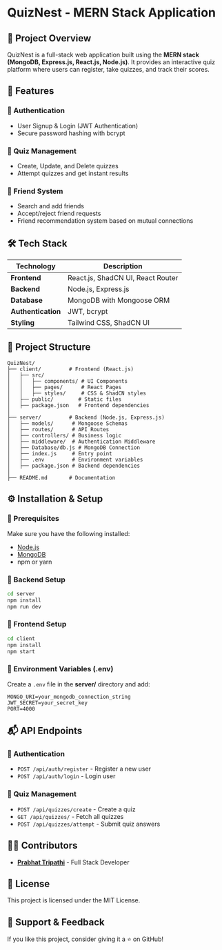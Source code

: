 # QuizNest - MERN Stack Application

## 📌 Project Overview

QuizNest is a full-stack web application built using the **MERN stack (MongoDB, Express.js, React.js, Node.js)**. It provides an interactive quiz platform where users can register, take quizzes, and track their scores.

## 🚀 Features

### 🔹 Authentication

- User Signup & Login (JWT Authentication)
- Secure password hashing with bcrypt

### 🔹 Quiz Management

- Create, Update, and Delete quizzes
- Attempt quizzes and get instant results

### 🔹 Friend System

- Search and add friends
- Accept/reject friend requests
- Friend recommendation system based on mutual connections

## 🛠️ Tech Stack

| Technology         | Description                       |
| ------------------ | --------------------------------- |
| **Frontend**       | React.js, ShadCN UI, React Router |
| **Backend**        | Node.js, Express.js               |
| **Database**       | MongoDB with Mongoose ORM         |
| **Authentication** | JWT, bcrypt                       |
| **Styling**        | Tailwind CSS, ShadCN UI           |

## 📂 Project Structure

```
QuizNest/
├── client/         # Frontend (React.js)
│   ├── src/
│   │   ├── components/ # UI Components
│   │   ├── pages/      # React Pages
│   │   ├── styles/     # CSS & ShadCN styles
│   ├── public/        # Static files
│   ├── package.json   # Frontend dependencies
│
├── server/         # Backend (Node.js, Express.js)
│   ├── models/      # Mongoose Schemas
│   ├── routes/      # API Routes
│   ├── controllers/ # Business logic
│   ├── middleware/  # Authentication Middleware
│   ├── Database/db.js # MongoDB Connection
│   ├── index.js     # Entry point
│   ├── .env         # Environment variables
│   ├── package.json # Backend dependencies
│
├── README.md       # Documentation
```

## ⚙️ Installation & Setup

### 🔹 Prerequisites

Make sure you have the following installed:

- [Node.js](https://nodejs.org/)
- [MongoDB](https://www.mongodb.com/)
- npm or yarn

### 🔹 Backend Setup

```sh
cd server
npm install
npm run dev
```

### 🔹 Frontend Setup

```sh
cd client
npm install
npm start
```

### 🔹 Environment Variables (.env)

Create a `.env` file in the **server/** directory and add:

```
MONGO_URI=your_mongodb_connection_string
JWT_SECRET=your_secret_key
PORT=4000
```

## 📬 API Endpoints

### 🔹 Authentication

- `POST /api/auth/register` - Register a new user
- `POST /api/auth/login` - Login user

### 🔹 Quiz Management

- `POST /api/quizzes/create` - Create a quiz
- `GET /api/quizzes/` - Fetch all quizzes
- `POST /api/quizzes/attempt` - Submit quiz answers

## 👨‍💻 Contributors

- **[Prabhat Tripathi](https://github.com/prabhat-4165)** - Full Stack Developer

## 📜 License

This project is licensed under the MIT License.

## 🌟 Support & Feedback

If you like this project, consider giving it a ⭐ on GitHub!
